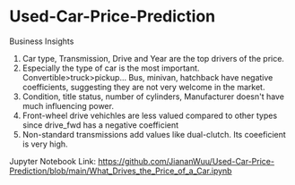 # Used-Car-Price-Prediction

Business Insights

1. Car type, Transmission, Drive and Year are the top drivers of the price.
2. Especially the type of car is the most important. Convertible>truck>pickup... Bus, minivan, hatchback have negative coefficients, suggesting they are not very welcome in the market.
3. Condition, title status, number of cylinders, Manufacturer doesn't have much influencing power.
4. Front-wheel drive vehichles are less valued compared to other types since drive_fwd has a negative coefficient
5. Non-standard transmissions add values like dual-clutch. Its coeeficient is very high.


Jupyter Notebook Link: https://github.com/JiananWuu/Used-Car-Price-Prediction/blob/main/What_Drives_the_Price_of_a_Car.ipynb
